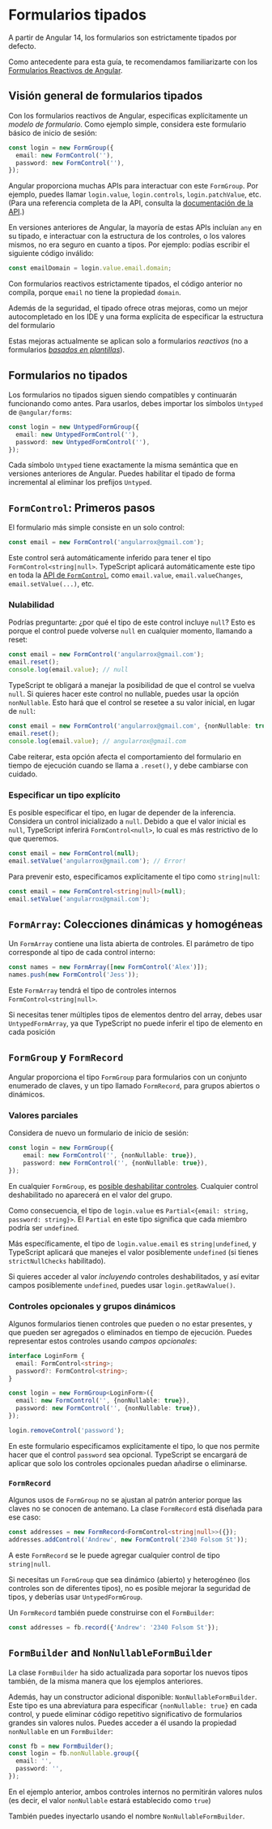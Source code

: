 # Formularios tipados

A partir de Angular 14, los formularios son estrictamente tipados por defecto.

Como antecedente para esta guía, te recomendamos familiarizarte con los [Formularios Reactivos de Angular](guide/forms/reactive-forms).

## Visión general de formularios tipados

<docs-video src="https://www.youtube.com/embed/L-odCf4MfJc" alt="Formularios Tipados en Angular" />

Con los formularios reactivos de Angular, especificas explícitamente un *modelo de formulario*. Como ejemplo simple, considera este formulario básico de inicio de sesión:

```ts
const login = new FormGroup({
  email: new FormControl(''),
  password: new FormControl(''),
});
```

Angular proporciona muchas APIs para interactuar con este `FormGroup`. Por ejemplo, puedes llamar `login.value`, `login.controls`, `login.patchValue`, etc. (Para una referencia completa de la API, consulta la [documentación de la API](api/forms/FormGroup).)

En versiones anteriores de Angular, la mayoría de estas APIs incluían `any` en su tipado, e interactuar con la estructura de los controles, o los valores mismos, no era seguro en cuanto a tipos. Por ejemplo: podías escribir el siguiente código inválido:

```ts
const emailDomain = login.value.email.domain;
```

Con formularios reactivos estrictamente tipados, el código anterior no compila, porque `email` no tiene la propiedad `domain`.

Además de la seguridad, el tipado ofrece otras mejoras, como un mejor autocompletado en los IDE y una forma explícita de especificar la estructura del formulario

Estas mejoras actualmente se aplican solo a formularios *reactivos* (no a formularios [*basados en plantillas*](guide/forms/template-driven-forms)).

## Formularios no tipados

Los formularios no tipados siguen siendo compatibles y continuarán funcionando como antes. Para usarlos, debes importar los símbolos `Untyped` de `@angular/forms`:

```ts
const login = new UntypedFormGroup({
  email: new UntypedFormControl(''),
  password: new UntypedFormControl(''),
});
```

Cada símbolo `Untyped` tiene exactamente la misma semántica que en versiones anteriores de Angular. Puedes habilitar el tipado de forma incremental al eliminar los prefijos `Untyped`.

## `FormControl`: Primeros pasos

El formulario más simple consiste en un solo control:

```ts
const email = new FormControl('angularrox@gmail.com');
```

Este control será automáticamente inferido para tener el tipo `FormControl<string|null>`. TypeScript aplicará automáticamente este tipo en toda la [API de `FormControl`](api/forms/FormControl), como `email.value`, `email.valueChanges`, `email.setValue(...)`, etc.

### Nulabilidad

Podrías preguntarte: ¿por qué el tipo de este control incluye `null`? Esto es porque el control puede volverse `null` en cualquier momento, llamando a reset:

```ts
const email = new FormControl('angularrox@gmail.com');
email.reset();
console.log(email.value); // null
```

TypeScript te obligará a manejar la posibilidad de que el control se vuelva `null`. Si quieres hacer este control no nullable, puedes usar la opción `nonNullable`. Esto hará que el control se resetee a su valor inicial, en lugar de `null`:

```ts
const email = new FormControl('angularrox@gmail.com', {nonNullable: true});
email.reset();
console.log(email.value); // angularrox@gmail.com
```

Cabe reiterar, esta opción afecta el comportamiento del formulario en tiempo de ejecución cuando se llama a `.reset()`, y debe cambiarse con cuidado.

### Especificar un tipo explícito

Es posible especificar el tipo, en lugar de depender de la inferencia. Considera un control inicializado a `null`. Debido a que el valor inicial es `null`, TypeScript inferirá `FormControl<null>`,  lo cual es más restrictivo de lo que queremos.

```ts
const email = new FormControl(null);
email.setValue('angularrox@gmail.com'); // Error!
```

Para prevenir esto, especificamos explícitamente el tipo como `string|null`:

```ts
const email = new FormControl<string|null>(null);
email.setValue('angularrox@gmail.com');
```

## `FormArray`: Colecciones dinámicas y homogéneas

Un `FormArray` contiene una lista abierta de controles. El parámetro de tipo corresponde al tipo de cada control interno:

```ts
const names = new FormArray([new FormControl('Alex')]);
names.push(new FormControl('Jess'));
```

Este `FormArray` tendrá el tipo de controles internos `FormControl<string|null>`.

Si necesitas tener múltiples tipos de elementos dentro del array, debes usar `UntypedFormArray`, ya que TypeScript no puede inferir el tipo de elemento en cada posición

## `FormGroup` y `FormRecord`

Angular proporciona el tipo `FormGroup` para formularios con un conjunto enumerado de claves, y un tipo llamado `FormRecord`, para grupos abiertos o dinámicos.

### Valores parciales

Considera de nuevo un formulario de inicio de sesión:

```ts
const login = new FormGroup({
    email: new FormControl('', {nonNullable: true}),
    password: new FormControl('', {nonNullable: true}),
});
```

En cualquier `FormGroup`, es [posible deshabilitar controles](api/forms/FormGroup). Cualquier control deshabilitado no aparecerá en el valor del grupo.

Como consecuencia, el tipo de `login.value` es `Partial<{email: string, password: string}>`. El `Partial` en este tipo significa que cada miembro podría ser `undefined`.

Más específicamente, el tipo de `login.value.email` es `string|undefined`, y TypeScript aplicará que manejes el valor posiblemente `undefined` (si tienes `strictNullChecks` habilitado).

Si quieres acceder al valor *incluyendo* controles deshabilitados, y así evitar campos posiblemente `undefined`, puedes usar `login.getRawValue()`.

### Controles opcionales y grupos dinámicos

Algunos formularios tienen controles que pueden o no estar presentes, y que pueden ser agregados o eliminados en tiempo de ejecución. Puedes representar estos controles usando *campos opcionales*:

```ts
interface LoginForm {
  email: FormControl<string>;
  password?: FormControl<string>;
}

const login = new FormGroup<LoginForm>({
  email: new FormControl('', {nonNullable: true}),
  password: new FormControl('', {nonNullable: true}),
});

login.removeControl('password');
```

En este formulario especificamos explícitamente el tipo, lo que nos permite hacer que el control `password` sea opcional. TypeScript se encargará de aplicar que solo los controles opcionales puedan añadirse o eliminarse.

### `FormRecord`

Algunos usos de `FormGroup` no se ajustan al patrón anterior porque las claves no se conocen de antemano. La clase `FormRecord` está diseñada para ese caso:

```ts
const addresses = new FormRecord<FormControl<string|null>>({});
addresses.addControl('Andrew', new FormControl('2340 Folsom St'));
```

A este `FormRecord` se le puede agregar cualquier control de tipo `string|null`.

Si necesitas un `FormGroup` que sea dinámico (abierto) y heterogéneo (los controles son de diferentes tipos), no es posible mejorar la seguridad de tipos, y deberías usar `UntypedFormGroup`.

Un `FormRecord` también puede construirse con el `FormBuilder`:

```ts
const addresses = fb.record({'Andrew': '2340 Folsom St'});
```

## `FormBuilder` and `NonNullableFormBuilder`

La clase `FormBuilder` ha sido actualizada para soportar los nuevos tipos también, de la misma manera que los ejemplos anteriores.

Además, hay un constructor adicional disponible: `NonNullableFormBuilder`. Este tipo es una abreviatura para especificar `{nonNullable: true}` en cada control, y puede eliminar código repetitivo significativo de formularios grandes sin valores nulos. Puedes acceder a él usando la propiedad `nonNullable` en un `FormBuilder`:

```ts
const fb = new FormBuilder();
const login = fb.nonNullable.group({
  email: '',
  password: '',
});
```

En el ejemplo anterior, ambos controles internos no permitirán valores nulos (es decir, el valor `nonNullable` estará establecido como `true`)

También puedes inyectarlo usando el nombre `NonNullableFormBuilder`.
